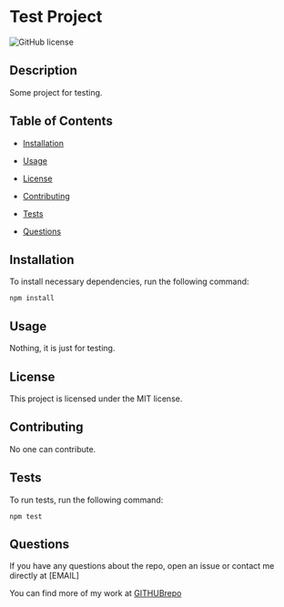 # Test Project
![GitHub license](https://img.shields.io/badge/license-MIT-blue.svg)

## Description

Some project for testing.

## Table of Contents

* [Installation](#installation)

* [Usage](#usage)

* [License](#license)

* [Contributing](#contributing)

* [Tests](#tests)

* [Questions](#questions)


## Installation

To install necessary dependencies, run the following command:

```
npm install
```

## Usage

Nothing, it is just for testing.

## License

This project is licensed under the MIT license.

## Contributing

No one can contribute.

## Tests

To run tests, run the following command:

```
npm test
```

## Questions

If you have any questions about the repo, open an issue or contact me directly at [EMAIL]

You can find more of my work at [GITHUBrepo](https://github.com/lisamcgautier/)




